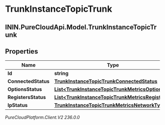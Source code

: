 # TrunkInstanceTopicTrunk

## ININ.PureCloudApi.Model.TrunkInstanceTopicTrunk

## Properties

|Name | Type | Description | Notes|
|------------ | ------------- | ------------- | -------------|
| **Id** | **string** |  | [optional] |
| **ConnectedStatus** | [**TrunkInstanceTopicTrunkConnectedStatus**](TrunkInstanceTopicTrunkConnectedStatus) |  | [optional] |
| **OptionsStatus** | [**List&lt;TrunkInstanceTopicTrunkMetricsOptions&gt;**](TrunkInstanceTopicTrunkMetricsOptions) |  | [optional] |
| **RegistersStatus** | [**List&lt;TrunkInstanceTopicTrunkMetricsRegisters&gt;**](TrunkInstanceTopicTrunkMetricsRegisters) |  | [optional] |
| **IpStatus** | [**TrunkInstanceTopicTrunkMetricsNetworkTypeIp**](TrunkInstanceTopicTrunkMetricsNetworkTypeIp) |  | [optional] |



_PureCloudPlatform.Client.V2 236.0.0_
